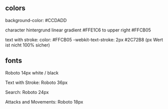 ## colors

background-color: #CCDADD

character hintergrund linear gradient #FFE1C6 to upper right #FFCB05

text with stroke:
color: #FFCB05
-webkit-text-stroke: 2px #2C72B8 (px Wert ist nicht 100% sicher)

## fonts

Roboto 14px
white / black

Text with Stroke: Roboto 36px

Search: Roboto 24px

Attacks and Movements: Roboto 18px